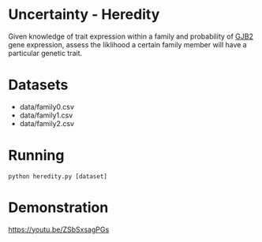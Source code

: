 # Uncertainty - Heredity 
Given knowledge of trait expression within a family and probability of [GJB2](https://www.ncbi.nlm.nih.gov/pmc/articles/PMC1285178/) gene expression, assess the liklihood a certain family member will have a particular genetic trait.  

# Datasets
* data/family0.csv 
* data/family1.csv 
* data/family2.csv 

# Running
`python heredity.py [dataset]`

# Demonstration
https://youtu.be/ZSbSxsagPGs
